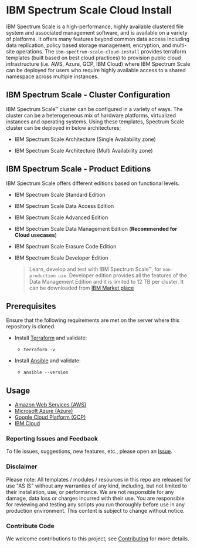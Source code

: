 # IBM Spectrum Scale Cloud Install

IBM Spectrum Scale is a high-performance, highly available clustered file system and associated management software, and is available on a variety of platforms. It offers many features beyond common data access including data replication, policy based storage management, encryption, and multi-site operations. The `ibm-spectrum-scale-cloud-install` provides terraform templates (built based on best cloud practices) to provision public cloud infrastructure (i.e. AWS, Azure, GCP, IBM Cloud) where IBM Spectrum Scale can be deployed for users who require highly available access to a shared namespace across multiple instances.

## IBM Spectrum Scale - Cluster Configuration

IBM Spectrum Scale™ cluster can be configured in a variety of ways. The cluster can be a heterogeneous mix of hardware platforms, virtualized instances and operating systems. Using these templates, Spectrum Scale cluster can be deployed in below architectures;

- IBM Spectrum Scale Architecture (Single Availability zone)



- IBM Spectrum Scale Architecture (Multi Availability zone)



## IBM Spectrum Scale - Product Editions

IBM Spectrum Scale offers different editions based on functional levels.
- IBM Spectrum Scale Standard Edition
- IBM Spectrum Scale Data Access Edition
- IBM Spectrum Scale Advanced Edition
- IBM Spectrum Scale Data Management Edition (**Recommended for Cloud usecases**)
- IBM Spectrum Scale Erasure Code Edition
- IBM Spectrum Scale Developer Edition

  > Learn, develop and test with IBM Spectrum Scale™, for `non-production use`. Developer edition provides all the features of the Data Management Edition and it is limited to 12 TB per cluster. It can be downloaded from [IBM Market place](https://www.ibm.com/products/spectrum-scale)

## Prerequisites

Ensure that the following requirements are met on the server where this repository is cloned.

* Install [Terraform](https://learn.hashicorp.com/terraform/getting-started/install.html) and validate:

    * `terraform -v`

* Install [Ansible](https://docs.ansible.com/ansible/latest/installation_guide/intro_installation.html) and validate:

    * `ansible --version`

## Usage

  * [Amazon Web Services (AWS)](docs/aws.md)
  * [Microsoft Azure (Azure)](docs/azure.md)
  * [Google Cloud Platform (GCP)](docs/gcp.md)
  * [IBM Cloud](docs/ibmcloud.md)

### Reporting Issues and Feedback

To file issues, suggestions, new features, etc., please open an [Issue](https://github.com/IBM/ibm-spectrum-scale-cloud-install/issues).

### Disclaimer

Please note: All templates / modules / resources in this repo are released for use "AS IS" without any warranties of
any kind, including, but not limited to their installation, use, or performance. We are not responsible for any damage,
data loss or charges incurred with their use. You are responsible for reviewing and testing any scripts you run
thoroughly before use in any production environment. This content is subject to change without notice.

### Contribute Code

We welcome contributions to this project, see [Contributing](CONTRIBUTING.md) for more details.
